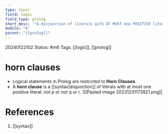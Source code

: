 ```yaml
---
type: topic
field: logic
field_type: prolog
short_desc: '"A disjunction of literals with AT MOST one POSITIVE literal."'
module: "6"
parent: "[[prolog]]"
---
```


20240122102
Status: #m6
Tags: [[logic]], [[prolog]]

# horn clauses

- Logical statements in Prolog are restricted to **Horn Clauses**.
- A **horn clause** is a [[syntax|disjunction]] of literals with at most one positive literal: *not p or not q or r*. 
![[Pasted image 20231231173821.png]]


# References

1. [[syntax]]
 